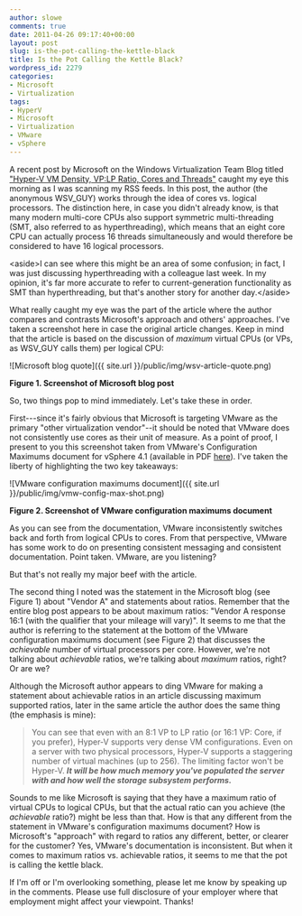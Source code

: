 ```yaml
---
author: slowe
comments: true
date: 2011-04-26 09:17:40+00:00
layout: post
slug: is-the-pot-calling-the-kettle-black
title: Is the Pot Calling the Kettle Black?
wordpress_id: 2279
categories:
- Microsoft
- Virtualization
tags:
- HyperV
- Microsoft
- Virtualization
- VMware
- vSphere
---
```


A recent post by Microsoft on the Windows Virtualization Team Blog titled ["Hyper-V VM Density, VP:LP Ratio, Cores and Threads"](http://blogs.technet.com/b/virtualization/archive/2011/04/25/hyper-v-vm-density-vp-lp-ratio-cores-and-threads.aspx) caught my eye this morning as I was scanning my RSS feeds. In this post, the author (the anonymous WSV_GUY) works through the idea of cores vs. logical processors. The distinction here, in case you didn't already know, is that many modern multi-core CPUs also support symmetric multi-threading (SMT, also referred to as hyperthreading), which means that an eight core CPU can actually process 16 threads simultaneously and would therefore be considered to have 16 logical processors.

&lt;aside&gt;I can see where this might be an area of some confusion; in fact, I was just discussing hyperthreading with a colleague last week. In my opinion, it's far more accurate to refer to current-generation functionality as SMT than hyperthreading, but that's another story for another day.&lt;/aside&gt;

What really caught my eye was the part of the article where the author compares and contrasts Microsoft's approach and others' approaches. I've taken a screenshot here in case the original article changes. Keep in mind that the article is based on the discussion of _maximum_ virtual CPUs (or VPs, as WSV_GUY calls them) per logical CPU:

![Microsoft blog quote]({{ site.url }}/public/img/wsv-article-quote.png)  

**Figure 1. Screenshot of Microsoft blog post**

So, two things pop to mind immediately. Let's take these in order.

First---since it's fairly obvious that Microsoft is targeting VMware as the primary "other virtualization vendor"--it should be noted that VMware does not consistently use cores as their unit of measure. As a point of proof, I present to you this screenshot taken from VMware's Configuration Maximums document for vSphere 4.1 (available in PDF [here](http://www.vmware.com/pdf/vsphere4/r41/vsp_41_config_max.pdf)). I've taken the liberty of highlighting the two key takeaways:

![VMware configuration maximums document]({{ site.url }}/public/img/vmw-config-max-shot.png)  

**Figure 2. Screenshot of VMware configuration maximums document**

As you can see from the documentation, VMware inconsistently switches back and forth from logical CPUs to cores. From that perspective, VMware has some work to do on presenting consistent messaging and consistent documentation. Point taken. VMware, are you listening?

But that's not really my major beef with the article.

The second thing I noted was the statement in the Microsoft blog (see Figure 1) about "Vendor A" and statements about ratios. Remember that the entire blog post appears to be about maximum ratios: "Vendor A response 16:1 (with the qualifier that your mileage will vary)". It seems to me that the author is referring to the statement at the bottom of the VMware configuration maximums document (see Figure 2) that discusses the _achievable_ number of virtual processors per core. However, we're not talking about _achievable_ ratios, we're talking about _maximum_ ratios, right? Or are we?

Although the Microsoft author appears to ding VMware for making a statement about achievable ratios in an article discussing maximum supported ratios, later in the same article the author does the same thing (the emphasis is mine):

>You can see that even with an 8:1 VP to LP ratio (or 16:1 VP: Core, if you prefer), Hyper-V supports very dense VM configurations. Even on a server with two physical processors, Hyper-V supports a staggering number of virtual machines (up to 256). The limiting factor won't be Hyper-V. **_It will be how much memory you've populated the server with and how well the storage subsystem performs._**

Sounds to me like Microsoft is saying that they have a maximum ratio of virtual CPUs to logical CPUs, but that the actual ratio can you achieve (the _achievable_ ratio?) might be less than that. How is that any different from the statement in VMware's configuration maximums document? How is Microsoft's "approach" with regard to ratios any different, better, or clearer for the customer? Yes, VMware's documentation is inconsistent. But when it comes to maximum ratios vs. achievable ratios, it seems to me that the pot is calling the kettle black.

If I'm off or I'm overlooking something, please let me know by speaking up in the comments. Please use full disclosure of your employer where that employment might affect your viewpoint. Thanks!

